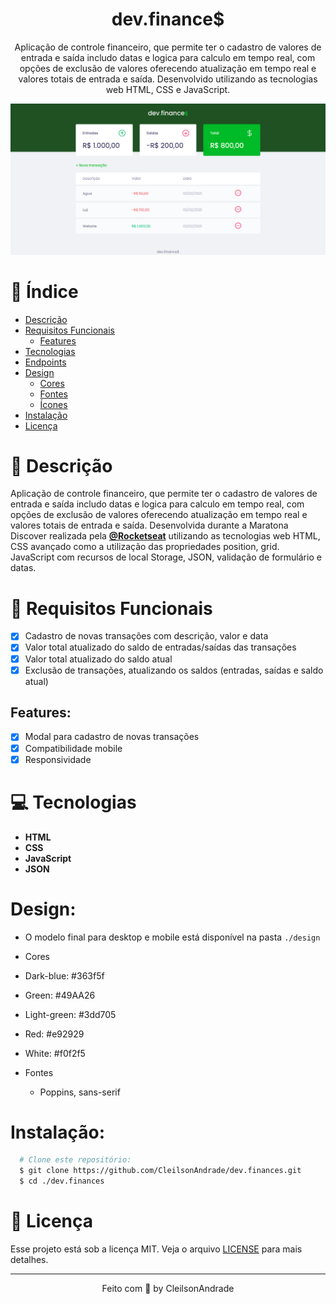 <div align="center">
    <h1 align="center">dev.finance$</h1>
    <p>Aplicação de controle financeiro, que permite ter o cadastro de valores de entrada e saída includo datas e logica para calculo em tempo real, com opções de exclusão de valores oferecendo atualização em tempo real e valores totais de entrada e saída. Desenvolvido utilizando as tecnologias web HTML, CSS e JavaScript.</p>
    <img src="./design/desktop.png" alt="Logo" width="800">
</div>

# 📒 Índice
* [Descrição](#descrição)
* [Requisitos Funcionais](#requisitos)
  * [Features](#features)
* [Tecnologias](#tecnologias)
* [Endpoints](#endpoints)
* [Design](#design)
  * [Cores](#cores)
  * [Fontes](#fontes)
  * [Ícones](#ícones)
* [Instalação](#instalação)
* [Licença](#licença)

# 📃 <span id="descrição">Descrição</span>
Aplicação de controle financeiro, que permite ter o cadastro de valores de entrada e saída includo datas e logica para calculo em tempo real, com opções de exclusão de valores oferecendo atualização em tempo real e valores totais de entrada e saída. Desenvolvida durante a Maratona Discover realizada pela [**@Rocketseat**](https://github.com/Rocketseat) utilizando as tecnologias web HTML, CSS avançado como a utilização das propriedades position, grid. JavaScript com recursos de local Storage, JSON, validação de formulário e datas.

# 📌 <span id="requisitos">Requisitos Funcionais</span>
- [x] Cadastro de novas transações com descrição, valor e data<br>
- [x] Valor total atualizado do saldo de entradas/saídas das transações<br>
- [x] Valor total atualizado do saldo atual<br>
- [x] Exclusão de transações, atualizando os saldos (entradas, saídas e saldo atual)<br>

## Features:
- [x] Modal para cadastro de novas transações<br>
- [x] Compatibilidade mobile<br>
- [x] Responsividade<br>

# 💻 <span id="tecnologias">Tecnologias</span>
- **HTML**
- **CSS**
- **JavaScript**
- **JSON**

# Design:
- O modelo final para desktop e mobile está disponível na pasta `./design`

- <span id="cores">Cores<br></span>
- Dark-blue: #363f5f<br>
- Green: #49AA26<br>
- Light-green: #3dd705<br>
- Red: #e92929<br>
- White: #f0f2f5<br>

- <span id="fontes">Fontes<br></span>
  * Poppins, sans-serif

# Instalação:
```bash
  # Clone este repositório:
  $ git clone https://github.com/CleilsonAndrade/dev.finances.git
  $ cd ./dev.finances
```

# 📝 <span id="licença">Licença</span>
Esse projeto está sob a licença MIT. Veja o arquivo [LICENSE](LICENSE) para mais detalhes.

---

<p align="center">
  Feito com 💜 by CleilsonAndrade
</p>